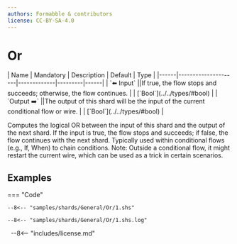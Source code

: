 ```yaml
---
authors: Formabble & contributors
license: CC-BY-SA-4.0
---
```



# Or

<div class="sh-parameters" markdown="1">
| Name | Mandatory | Description | Default | Type |
|------|---------------------|-------------|---------|------|
| `⬅️ Input` ||If true, the flow stops and succeeds; otherwise, the flow continues. | | [`Bool`](../../types/#bool) |
| `Output ➡️` ||The output of this shard will be the input of the current conditional flow or wire. | | [`Bool`](../../types/#bool) |

</div>

Computes the logical OR between the input of this shard and the output of the next shard. If the input is true, the flow stops and succeeds; if false, the flow continues with the next shard. Typically used within conditional flows (e.g., If, When) to chain conditions. Note: Outside a conditional flow, it might restart the current wire, which can be used as a trick in certain scenarios.

## Examples

=== "Code"

  ```x86asm linenums="1"
  --8<-- "samples/shards/General/Or/1.shs"
  ```

  ```
  --8<-- "samples/shards/General/Or/1.shs.log"
  ```
&nbsp;
--8<-- "includes/license.md"

